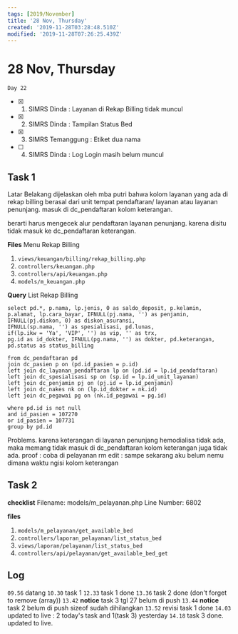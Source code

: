 ```yaml
---
tags: [2019/November]
title: '28 Nov, Thursday'
created: '2019-11-28T03:28:48.510Z'
modified: '2019-11-28T07:26:25.439Z'
---
```


# 28 Nov, Thursday

`Day 22`

- [X] 1. SIMRS Dinda : Layanan di Rekap Billing tidak muncul
- [X] 2. SIMRS Dinda : Tampilan Status Bed
- [X] 3. SIMRS Temanggung : Etiket dua nama
- [ ] 4. SIMRS Dinda : Log Login masih belum muncul

## Task 1
Latar Belakang
dijelaskan oleh mba putri bahwa kolom layanan yang ada di rekap billing berasal dari unit tempat pendaftaran/ layanan atau layanan penunjang. masuk di dc_pendaftaran kolom keterangan. 

berarti harus mengecek alur pendaftaran layanan penunjang. karena disitu tidak masuk ke dc_pendaftaran keterangan.

**Files** Menu Rekap Billing
1. `views/keuangan/billing/rekap_billing.php`
2. `controllers/keuangan.php`
3. `controllers/api/keuangan.php`
4. `models/m_keuangan.php`

**Query** List Rekap Billing
```
select pd.*, p.nama, lp.jenis, 0 as saldo_deposit, p.kelamin, p.alamat, lp.cara_bayar, IFNULL(pj.nama, '') as penjamin, IFNULL(pj.diskon, 0) as diskon_asuransi,
IFNULL(sp.nama, '') as spesialisasi, pd.lunas,
if(lp.ikw = 'Ya', 'VIP', '') as vip, '' as trx, 
pg.id as id_dokter, IFNULL(pg.nama, '') as dokter, pd.keterangan, pd.status as status_billing 

from dc_pendaftaran pd 
join dc_pasien p on (pd.id_pasien = p.id) 
left join dc_layanan_pendaftaran lp on (pd.id = lp.id_pendaftaran) 
left join dc_spesialisasi sp on (sp.id = lp.id_unit_layanan)
left join dc_penjamin pj on (pj.id = lp.id_penjamin) 
left join dc_nakes nk on (lp.id_dokter = nk.id) 
left join dc_pegawai pg on (nk.id_pegawai = pg.id) 

where pd.id is not null
and id_pasien = 107270
or id_pasien = 107731
group by pd.id
```

Problems.
karena keterangan di layanan penunjang hemodialisa tidak ada, maka memang tidak masuk di dc_pendaftaran kolom keterangan juga tidak ada.
proof : coba di pelayanan rm
edit : sampe sekarang aku belum nemu dimana waktu ngisi kolom keterangan

## Task 2

**checklist**
Filename: models/m_pelayanan.php
Line Number: 6802

**files**
1. `models/m_pelayanan/get_available_bed`
2. `controllers/laporan_pelayanan/list_status_bed`
3. `views/laporan/pelayanan/list_status_bed`
4. `controllers/api/pelayanan/get_available_bed_get`

## Log

`09.56` datang
`10.30` task 1
`12.33` task 1 done
`13.36` task 2 done (don't forget to remove (array))
`13.42` **notice** task 3 tgl 27 belum di push
`13.44` **notice** task 2 belum di push sizeof sudah dihilangkan
`13.52` revisi task 1 done
`14.03` updated to live : 2 today's task and 1(task 3) yesterday
`14.18` task 3 done. updated to live.


